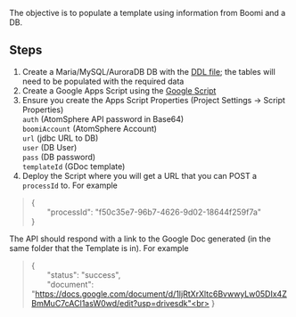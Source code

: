 The objective is to populate a template using information from Boomi and a DB.

## Steps
1. Create a Maria/MySQL/AuroraDB DB with the [DDL file](https://github.com/p-hatz/Boomi-DocGen/blob/main/MariaDB-DDL.sql); the tables will need to be populated with the required data
2. Create a Google Apps Script using the [Google Script](https://github.com/p-hatz/Boomi-DocGen/blob/main/main.gs)
3. Ensure you create the Apps Script Properties (Project Settings -> Script Properties)<br>
   `auth` (AtomSphere API password in Base64)<br>
   `boomiAccount` (AtomSphere Account)<br>
   `url` (jdbc URL to DB)<br>
   `user` (DB User)<br>
   `pass` (DB password)<br>
   `templateId` (GDoc template)<br>
4. Deploy the Script where you will get a URL that you can POST a `processId` to. For example<br>
> {<br>
> &emsp;&emsp;"processId": "f50c35e7-96b7-4626-9d02-18644f259f7a"<br>
> }<br>

The API should respond with a link to the Google Doc generated (in the same folder that the Template is in). For example<br>
> {<br>
> &emsp;&emsp;"status": "success",<br>
> &emsp;&emsp;"document": "https://docs.google.com/document/d/1IjRtXrXltc6BvwwyLw05DIx4ZBmMuC7cACl1asW0wd/edit?usp=drivesdk"<br>
> }
